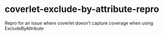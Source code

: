 # coverlet-exclude-by-attribute-repro
Repro for an issue where coverlet doesn't capture coverage when using ExcludeByAttribute
